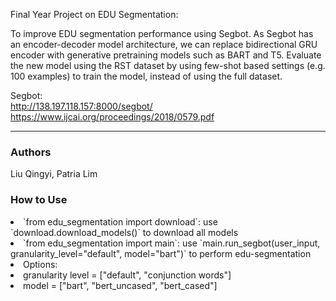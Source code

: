 Final Year Project on EDU Segmentation:

To improve EDU segmentation performance using Segbot. As Segbot has an encoder-decoder model architecture, we can replace bidirectional GRU encoder with generative pretraining models such as BART and T5. Evaluate the new model using the RST dataset by using few-shot based settings (e.g. 100 examples) to train the model, instead of using the full dataset.

Segbot: <br>
http://138.197.118.157:8000/segbot/ <br>
https://www.ijcai.org/proceedings/2018/0579.pdf

----
### Authors
Liu Qingyi, Patria Lim

### How to Use
<li> `from edu_segmentation import download`: use `download.download_models()` to download all models
<li> `from edu_segmentation import main`: use `main.run_segbot(user_input, granularity_level="default", model="bart")` to perform edu-segmentation
<li> Options:
<li> granularity level = ["default", "conjunction words"]
<li> model = ["bart", "bert_uncased", "bert_cased"]